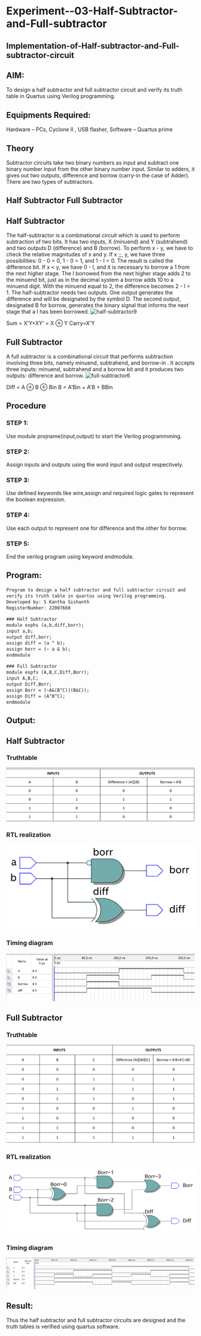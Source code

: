 # Experiment--03-Half-Subtractor-and-Full-subtractor
## Implementation-of-Half-subtractor-and-Full-subtractor-circuit
## AIM:
To design a half subtractor and full subtractor circuit and verify its truth table in Quartus using Verilog programming.

## Equipments Required:
Hardware – PCs, Cyclone II , USB flasher, Software – Quartus prime
## Theory
Subtractor circuits take two binary numbers as input and subtract one binary number input from the other binary number input. Similar to adders, it gives out two outputs, difference and borrow (carry-in the case of Adder). There are two types of subtractors.

## Half Subtractor Full Subtractor
## Half Subtractor
The half-subtractor is a combinational circuit which is used to perform subtraction of two bits. It has two inputs, X (minuend) and Y (subtrahend) and two outputs D (difference) and B (borrow). To perform x - y, we have to check the relative magnitudes of x and y. If x ;;, y, we have three possibilities: 0 - 0 = 0, 1 - 0 = 1, and 1 - I = 0. The result is called the difference bit. If x < y, we have 0 - I, and it is necessary to borrow a 1 from the next higher stage. The I borrowed from the next higher stage adds 2 to the minuend bit, just as in the decimal system a borrow adds 10 to a minuend digit. With the minuend equal to 2, the difference becomes 2 - I = 1. The half-subtractor needs two outputs. One output generates the difference and will be designated by the symbol D. The second output, designated B for borrow, generates the binary signal that informs the next stage that a I has been borrowed.
![half-subtractor9](https://user-images.githubusercontent.com/36288975/166112538-58c3bc7c-ee5d-4e6a-ac8d-8e8328efe27a.png)


Sum = X'Y+XY' = X ⊕ Y
Carry=X'Y

## Full Subtractor
A full subtractor is a combinational circuit that performs subtraction involving three bits, namely minuend, subtrahend, and borrow-in . It accepts three inputs: minuend, subtrahend and a borrow bit and it produces two outputs: difference and borrow. 
![full-subtractor6](https://user-images.githubusercontent.com/36288975/166112541-24c68359-3de8-4674-ae22-8272ffc385ed.png)


Diff = A ⊕ B ⊕ Bin B = A'Bin + A'B + BBin

## Procedure
### STEP 1:
Use module projname(input,output) to start the Verilog programmming.

### STEP 2:
Assign inputs and outputs using the word input and output respectively.

### STEP 3:
Use defined keywords like wire,assign and required logic gates to represent the boolean expression.

### STEP 4:
Use each output to represent one for difference and the other for borrow.

### STEP 5:
End the verilog program using keyword endmodule.


## Program:
```
Program to design a half subtractor and full subtractor circuit and verify its truth table in quartus using Verilog programming.
Developed by: S Kantha Sishanth
RegisterNumber: 22007660 
```
```
### Half Subtractor
module exphs (a,b,diff,borr);
input a,b;
output diff,borr;
assign diff = (a ^ b);
assign borr = (~ a & b);
endmodule
```
```
### Full Subtractor
module expfs (A,B,C,Diff,Borr);
input A,B,C;
output Diff,Borr;
assign Borr = (~A&(B^C)|(B&C));
assign Diff = (A^B^C);
endmodule
```

## Output:
## Half Subtractor
### Truthtable
![Truth Table HS](https://github.com/Skanthasishanth/Experiment--03-Half-Subtractor-and-Full-subtractor/blob/main/Truth%20Table%20HS.png)
###  RTL realization
![RTL HS](https://github.com/Skanthasishanth/Experiment--03-Half-Subtractor-and-Full-subtractor/blob/main/RTL%20Viewer%20HS.png)
### Timing diagram 
![Timing diagram HS](https://github.com/Skanthasishanth/Experiment--03-Half-Subtractor-and-Full-subtractor/blob/main/Timing%20Diagram%20HS.png)
## Full Subtractor
### Truthtable
![Truth Table FS](https://github.com/Skanthasishanth/Experiment--03-Half-Subtractor-and-Full-subtractor/blob/main/Truth%20Table%20FS.png)
###  RTL realization
![RTL FS](https://github.com/Skanthasishanth/Experiment--03-Half-Subtractor-and-Full-subtractor/blob/main/RTL%20Viewer%20FS.png)
### Timing diagram 
![Timing diagram FS](https://github.com/Skanthasishanth/Experiment--03-Half-Subtractor-and-Full-subtractor/blob/main/Timing%20Diagram%20FS.png)

## Result:
Thus the half subtractor and full subtractor circuits are designed and the truth tables is verified using quartus software.

